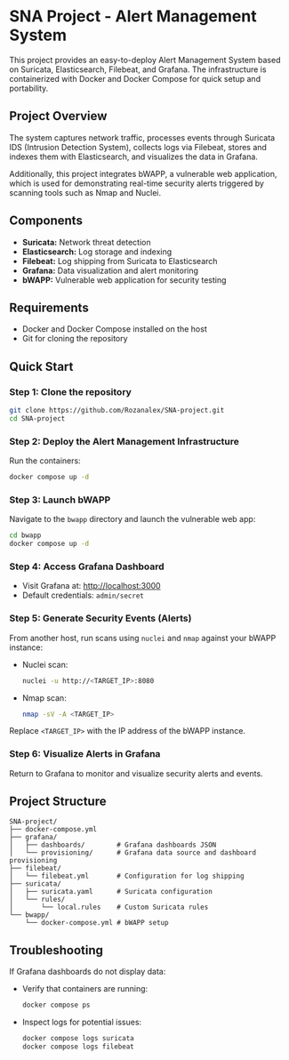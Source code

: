 # SNA Project - Alert Management System

This project provides an easy-to-deploy Alert Management System based on Suricata, Elasticsearch, Filebeat, and Grafana. The infrastructure is containerized with Docker and Docker Compose for quick setup and portability.

## Project Overview

The system captures network traffic, processes events through Suricata IDS (Intrusion Detection System), collects logs via Filebeat, stores and indexes them with Elasticsearch, and visualizes the data in Grafana.

Additionally, this project integrates bWAPP, a vulnerable web application, which is used for demonstrating real-time security alerts triggered by scanning tools such as Nmap and Nuclei.

## Components

* **Suricata:** Network threat detection
* **Elasticsearch:** Log storage and indexing
* **Filebeat:** Log shipping from Suricata to Elasticsearch
* **Grafana:** Data visualization and alert monitoring
* **bWAPP:** Vulnerable web application for security testing

## Requirements

* Docker and Docker Compose installed on the host
* Git for cloning the repository

## Quick Start

### Step 1: Clone the repository

```bash
git clone https://github.com/Rozanalex/SNA-project.git
cd SNA-project
```

### Step 2: Deploy the Alert Management Infrastructure

Run the containers:

```bash
docker compose up -d
```

### Step 3: Launch bWAPP

Navigate to the `bwapp` directory and launch the vulnerable web app:

```bash
cd bwapp
docker compose up -d
```

### Step 4: Access Grafana Dashboard

* Visit Grafana at: [http://localhost:3000](http://localhost:3000)
* Default credentials: `admin/secret`

### Step 5: Generate Security Events (Alerts)

From another host, run scans using `nuclei` and `nmap` against your bWAPP instance:

* Nuclei scan:

  ```bash
  nuclei -u http://<TARGET_IP>:8080
  ```

* Nmap scan:

  ```bash
  nmap -sV -A <TARGET_IP>
  ```

Replace `<TARGET_IP>` with the IP address of the bWAPP instance.

### Step 6: Visualize Alerts in Grafana

Return to Grafana to monitor and visualize security alerts and events.

## Project Structure

```
SNA-project/
├── docker-compose.yml
├── grafana/
│   ├── dashboards/        # Grafana dashboards JSON
│   └── provisioning/      # Grafana data source and dashboard provisioning
├── filebeat/
│   └── filebeat.yml       # Configuration for log shipping
├── suricata/
│   ├── suricata.yaml      # Suricata configuration
│   └── rules/
│       └── local.rules    # Custom Suricata rules
└── bwapp/
    └── docker-compose.yml # bWAPP setup
```

## Troubleshooting

If Grafana dashboards do not display data:

* Verify that containers are running:

  ```bash
  docker compose ps
  ```
* Inspect logs for potential issues:

  ```bash
  docker compose logs suricata
  docker compose logs filebeat
  ```
